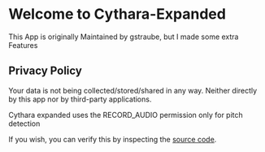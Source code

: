 # Welcome to Cythara-Expanded

This App is originally Maintained by gstraube, but I made some extra Features 

## Privacy Policy

Your data is not being collected/stored/shared in any way. Neither directly by this app nor by third-party applications.

Cythara expanded uses the RECORD_AUDIO permission only for pitch detection

If you wish, you can verify this by inspecting the [source code](https://github.com/micheal97/cythara).
